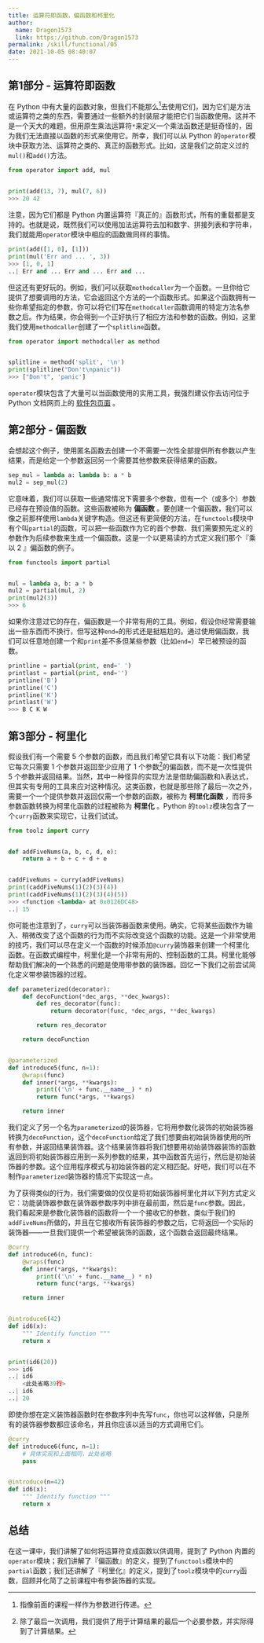 ```yaml
---
title: 运算符即函数，偏函数和柯里化
author: 
  name: Dragon1573
  link: https://github.com/Dragon1573
permalink: /skill/functional/05
date: 2021-10-05 08:40:07
---
```


## 第1部分 - 运算符即函数

在 Python 中有大量的函数对象，但我们不能那么[^1]去使用它们，因为它们是方法或运算符之类的东西，需要通过一些额外的封装层才能把它们当函数使用。这并不是一个天大的难题，但用原生乘法运算符`*`来定义一个乘法函数还是挺奇怪的，因为我们无法直接以函数的形式来使用它。所幸，我们可以从 Python 的`operator`模块中获取方法、运算符之类的、真正的函数形式。比如，这是我们之前定义过的`mul()`和`add()`方法。

```python
from operator import add, mul


print(add(13, 7), mul(7, 6))
>>> 20 42
```

注意，因为它们都是 Python 内置运算符『真正的』函数形式，所有的重载都是支持的。也就是说，既然我们可以使用加法运算符去加和数字、拼接列表和字符串，我们就能用`operator`模块中相应的函数做同样的事情。

```python
print(add([1, 0], [1]))
print(mul('Err and ... ', 3))
>>> [1, 0, 1]
..| Err and ... Err and ... Err and ... 
```

但这还有更好玩的。例如，我们可以获取`mothodcaller`为一个函数。一旦你给它提供了想要调用的方法，它会返回这个方法的一个函数形式。如果这个函数拥有一些你希望指定的参数，你可以将它们写在`methodcaller`函数调用的特定方法名参数之后。作为结果，你会得到一个正好执行了相应方法和参数的函数。例如，这里我们使用`methodcaller`创建了一个`splitline`函数。

```python
from operator import methodcaller as method


splitline = method('split', '\n')
print(splitline("Don't\npanic"))
>>> ["Don't", 'panic']
```

`operator`模块包含了大量可以当函数使用的实用工具，我强烈建议你去访问位于 Python 文档网页上的 [软件包页面](https://docs.python.org/zh-cn/3/library/operator.html) 。

## 第2部分 - 偏函数

会想起这个例子，使用匿名函数去创建一个不需要一次性全部提供所有参数以产生结果，而是给定一个参数返回另一个需要其他参数来获得结果的函数。

```python
sep_mul = lambda a: lambda b: a * b
mul2 = sep_mul(2)
```

它意味着，我们可以获取一些通常情况下需要多个参数，但有一个（或多个）参数已经存在预设值的函数。这些函数被称为 **偏函数** 。要创建一个偏函数，我们可以像之前那样使用`lambda`关键字构造。但这还有更简便的方法，在`functools`模块中有个叫`partial`的函数，可以把一些函数作为它的首个参数、我们需要预先定义的参数作为后续参数来生成一个偏函数。这是一个以更易读的方式定义我们那个『乘以 $2$ 』偏函数的例子。

```python
from functools import partial


mul = lambda a, b: a * b
mul2 = partial(mul, 2)
print(mul2(3))
>>> 6
```

如果你注意过它的存在，偏函数是一个非常有用的工具。例如，假设你经常需要输出一些东西而不换行，但写这种`end=`的形式还是挺尴尬的。通过使用偏函数，我们可以任意地创建一个和`print`差不多但某些参数（比如`end=`）早已被预设的函数。

```python
printline = partial(print, end=' ')
printlast = partial(print, end='')
printline('B')
printline('C')
printline('K')
printlast('W')
>>> B C K W
```

## 第3部分 - 柯里化

假设我们有一个需要 $5$ 个参数的函数，而且我们希望它具有以下功能：我们希望它每次只需要 $1$ 个参数并返回至少应用了 $1$ 个参数[^2]的偏函数，而不是一次性提供 $5$ 个参数并返回结果。当然，其中一种怪异的实现方法是借助偏函数和λ表达式，但其实有专用的工具来应对这种情况。这类函数，也就是那些除了最后一次之外，需要一个一个提供参数并返回仅需一个参数的函数，被称为 **柯里化函数** ，而将多参数函数转换为柯里化函数的过程被称为 **柯里化** 。Python 的`toolz`模块包含了一个`curry`函数来实现它，让我们试试。

```python
from toolz import curry


def addFiveNums(a, b, c, d, e):
    return a + b + c + d + e


caddFiveNums = curry(addFiveNums)
print(caddFiveNums(1)(2)(3)(4))
print(caddFiveNums(1)(2)(3)(4)(5))
>>> <function <lambda> at 0x0126DC48>
..| 15
```

你可能也注意到了，`curry`可以当装饰器函数来使用。确实，它将某些函数作为输入、稍微改变了这个函数的行为而不实际改变这个函数的功能。这是一个非常使用的技巧，我们可以尽在定义一个函数的时候添加`@curry`装饰器来创建一个柯里化函数。在函数式编程中，柯里化是一个非常有用的、控制函数的工具。柯里化能够帮助我们解决的一个熟悉的问题是使用带参数的装饰器。回忆一下我们之前尝试简化定义带参装饰器的过程。

```python
def parameterized(decorator):
    def decoFunction(*dec_args, **dec_kwargs):
        def res_decorator(func):
            return decorator(func, *dec_args, **dec_kwargs)

        return res_decorator

    return decoFunction


@parameterized
def introduce5(func, n=1):
    @wraps(func)
    def inner(*args, **kwargs):
        print(('\n' + func.__name__) * n)
        return func(*args, **kwargs)

    return inner
```

我们定义了另一个名为`parameterized`的装饰器，它将用参数化装饰的初始装饰器转换为`decoFunction`，这个`decoFunction`给定了我们想要由初始装饰器使用的所有参数，并返回结果装饰器。这个结果装饰器将我们想要用初始装饰器装饰的函数返回到将初始装饰器应用到一系列参数的结果，其中函数首先运行，然后是初始装饰器的参数。这个应用程序模式与初始装饰器的定义相匹配。好吧，我们可以在不制作`parameterized`装饰器的情况下实现这一点。

为了获得类似的行为，我们需要做的仅仅是将初始装饰器柯里化并以下列方式定义它：功能装饰器参数在装饰器参数序列中排在最前面，然后是`func`参数。因此，我们看起来是参数化装饰器的函数将一个一个接收它的参数，类似于我们的`addFiveNums`所做的，并且在它接收所有装饰器的参数之后，它将返回一个实际的装饰器——一旦我们提供一个希望被装饰的函数，这个函数会返回最终结果。

```python
@curry
def introduce6(n, func):
    @wraps(func)
    def inner(*args, **kwargs):
        print(('\n' + func.__name__) * n)
        return func(*args, **kwargs)

    return inner


@introduce6(42)
def id6(x):
    """ Identify function """
    return x


print(id6(20))
>>> id6
..| id6
    <此处省略39行>
..| id6
..| 20
```

即使你想在定义装饰器函数时在参数序列中先写`func`，你也可以这样做，只是所有的装饰器参数都应该命名，并且你应该以适当的方式调用它们。

```python
@curry
def introduce6(func, n=1):
    # 具体实现和上面相同，此处省略
    pass


@introduce(n=42)
def id6(x):
    """ Identify function """
    return x
```

## 总结

在这一课中，我们讲解了如何将运算符变成函数以供调用，提到了 Python 内置的`operator`模块；我们讲解了『偏函数』的定义，提到了`functools`模块中的`partial`函数；我们还讲解了『柯里化』的定义，提到了`toolz`模块中的`curry`函数，回顾并化简了之前课程中有参装饰器的实现。

[^1]: 指像前面的课程一样作为参数进行传递。
[^2]: 除了最后一次调用，我们提供了用于计算结果的最后一个必要参数，并实际得到了计算结果。


